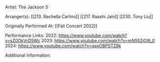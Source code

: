 Artist: The Jackson 5

  

Arranger(s): [[213. Rachella Carlino]] [[217. Raashi Jain]] [[230. Tony Liu]]

  

Originally Performed At: [[Fall Concert 2022]]

  

Performance Links:
2022: https://www.youtube.com/watch?v=sZ0OkVrD5Wc
2023: https://www.youtube.com/watch?v=mN552jOl9_0
2024: https://www.youtube.com/watch?v=qaxOBPSTZ8k

  

Additional Information: